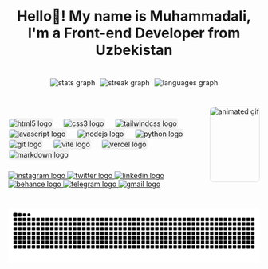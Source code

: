 <h1 align="center">Hello👋! My name is Muhammadali, I'm a Front-end Developer from Uzbekistan</h1>

###

<br clear="both">

<div align="center" style="display: flex; flex-wrap: wrap; justify-content: center; gap: 10px;">
  <picture>
    <source 
      srcset="https://github-readme-stats.vercel.app/api?username=botirov206&hide_title=false&hide_rank=false&show_icons=true&include_all_commits=true&count_private=true&disable_animations=false&theme=dark&locale=en&hide_border=false"
      media="(prefers-color-scheme: dark)"
    />
    <source
      srcset="https://github-readme-stats.vercel.app/api?username=botirov206&hide_title=false&hide_rank=false&show_icons=true&include_all_commits=true&count_private=true&disable_animations=false&theme=github-light&locale=en&hide_border=false"
      media="(prefers-color-scheme: light)"
    />
    <img src="https://github-readme-stats.vercel.app/api?username=botirov206&hide_title=false&hide_rank=false&show_icons=true&include_all_commits=true&count_private=true&disable_animations=false&theme=github-light&locale=en&hide_border=false" height="150" alt="stats graph" />
  </picture>

  <picture>
    <source
      srcset="https://streak-stats.demolab.com?user=botirov206&locale=en&mode=daily&theme=dark&hide_border=false&border_radius=5"
      media="(prefers-color-scheme: dark)"
    />
    <source
      srcset="https://streak-stats.demolab.com?user=botirov206&locale=en&mode=daily&theme=github-light&hide_border=false&border_radius=5"
      media="(prefers-color-scheme: light)"
    />
    <img src="https://streak-stats.demolab.com?user=botirov206&locale=en&mode=daily&theme=github-light&hide_border=false&border_radius=5" height="150" alt="streak graph" />
  </picture>

  <picture>
    <source
      srcset="https://github-readme-stats.vercel.app/api/top-langs?username=botirov206&locale=en&hide_title=false&layout=compact&card_width=320&langs_count=5&theme=dark&hide_border=false"
      media="(prefers-color-scheme: dark)"
    />
    <source
      srcset="https://github-readme-stats.vercel.app/api/top-langs?username=botirov206&locale=en&hide_title=false&layout=compact&card_width=320&langs_count=5&theme=github-light&hide_border=false"
      media="(prefers-color-scheme: light)"
    />
    <img src="https://github-readme-stats.vercel.app/api/top-langs?username=botirov206&locale=en&hide_title=false&layout=compact&card_width=320&langs_count=5&theme=github-light&hide_border=false" height="150" alt="languages graph" />
</picture>
</div>

###

<br clear="both">

<picture>
  <source
    srcset="https://user-images.githubusercontent.com/74038190/213911110-aedbef38-a29f-4b6b-a65c-11608b4f75a5.gif"
    media="(prefers-color-scheme: dark)"
  />
  <source
    srcset="https://user-images.githubusercontent.com/74038190/213911110-aedbef38-a29f-4b6b-a65c-11608b4f75a5.gif"
    media="(prefers-color-scheme: light)"
  />
<img align="right" height="150" src="https://user-images.githubusercontent.com/74038190/213911110-aedbef38-a29f-4b6b-a65c-11608b4f75a5.gif" style="border: 1px solid #ddd; border-radius: 8px;" alt="animated gif" />
</picture>

###

<div align="left">
  <img src="https://skillicons.dev/icons?i=html" height="30" alt="html5 logo" style="background-color: #f0f0f0; border-radius: 5px; padding: 2px;" />
  <img width="12" />
  <img src="https://skillicons.dev/icons?i=css" height="30" alt="css3 logo" style="background-color: #f0f0f0; border-radius: 5px; padding: 2px;" />
  <img width="12" />
  <img src="https://skillicons.dev/icons?i=tailwind" height="30" alt="tailwindcss logo" style="background-color: #f0f0f0; border-radius: 5px; padding: 2px;" />
  <img width="12" />
  <img src="https://skillicons.dev/icons?i=js" height="30" alt="javascript logo" style="background-color: #f0f0f0; border-radius: 5px; padding: 2px;" />
  <img width="12" />
  <img src="https://skillicons.dev/icons?i=nodejs" height="30" alt="nodejs logo" style="background-color: #f0f0f0; border-radius: 5px; padding: 2px;" />
  <img width="12" />
  <img src="https://skillicons.dev/icons?i=py" height="30" alt="python logo" style="background-color: #f0f0f0; border-radius: 5px; padding: 2px;" />
  <img width="12" />
  <img src="https://skillicons.dev/icons?i=git" height="30" alt="git logo" style="background-color: #f0f0f0; border-radius: 5px; padding: 2px;" />
  <img width="12" />
  <img src="https://skillicons.dev/icons?i=vite" height="30" alt="vite logo" style="background-color: #f0f0f0; border-radius: 5px; padding: 2px;" />
  <img width="12" />
  <img src="https://skillicons.dev/icons?i=vercel" height="30" alt="vercel logo" style="background-color: #f0f0f0; border-radius: 5px; padding: 2px;" />
  <img width="12" />
  <img src="https://skillicons.dev/icons?i=md" height="30" alt="markdown logo" style="background-color: #f0f0f0; border-radius: 5px; padding: 2px;" />
</div>

###

<div align="left">
  <a href="#" target="_blank">
    <img src="https://img.shields.io/static/v1?message=Instagram&logo=instagram&label=&color=E4405F&logoColor=white&labelColor=E4405F&style=for-the-badge" height="35" alt="instagram logo"  />
  </a>
  <a href="#" target="_blank">
    <img src="https://img.shields.io/static/v1?message=Twitter&logo=twitter&label=&color=1DA1F2&logoColor=white&labelColor=1DA1F2&style=for-the-badge" height="35" alt="twitter logo"  />
  </a>
  <a href="#" target="_blank">
    <img src="https://img.shields.io/static/v1?message=LinkedIn&logo=linkedin&label=&color=0077B5&logoColor=white&labelColor=0077B5&style=for-the-badge" height="35" alt="linkedin logo"  />
  </a>
  <a href="#" target="_blank">
    <img src="https://img.shields.io/static/v1?message=Behance&logo=behance&label=&color=1769ff&logoColor=white&labelColor=1769ff&style=for-the-badge" height="35" alt="behance logo"  />
  </a>
  <a href="#" target="_blank">
    <img src="https://img.shields.io/static/v1?message=Telegram&logo=telegram&label=&color=2CA5E0&logoColor=white&labelColor=2CA5E0&style=for-the-badge" height="35" alt="telegram logo"  />
  </a>
  <a href="#" target="_blank">
    <img src="https://img.shields.io/static/v1?message=Gmail&logo=gmail&label=&color=D14836&logoColor=white&labelColor=D14836&style=for-the-badge" height="35" alt="gmail logo"  />
  </a>
</div>

###

<br clear="both">

<div align="center">
  <picture>
    <source media="(prefers-color-scheme: dark)" srcset="https://raw.githubusercontent.com/botirov206/botirov206/output/github-snake-dark.svg?palette=github-dark" />
    <source media="(prefers-color-scheme: light)" srcset="https://raw.githubusercontent.com/botirov206/botirov206/output/github-snake.svg" />
    <img alt="github contribution snake animation" src="https://raw.githubusercontent.com/botirov206/botirov206/output/github-snake.svg" />
  </picture>
</div>

###
